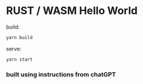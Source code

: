 # RUST / WASM Hello World

build:
```sh
yarn build
```

serve:
```sh
yarn start
```

### built using instructions from chatGPT
